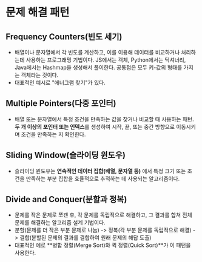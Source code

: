# 문제 해결 패턴

## Frequency Counters(빈도 세기)
- 배열이나 문자열에서 각 빈도를 계산하고, 이를 이용해 데이터를 비교하거나 처리하는데 사용하는 프로그래밍 기법이다. JS에서는 객체, Python에서는 딕셔너리, Java에서는 Hashmap을 생성해서 풀이한다. 공통점은 모두 키-값의 형태를 가지는 객체라는 것이다.
- 대표적인 예시로 "에너그램 찾기"가 있다.

## Multiple Pointers(다중 포인터)
- 배열 또는 문자열에서 특정 조건을 만족하는 값을 찾거나 비교할 때 사용하는 패턴. **두 개 이상의 포인터 또는 인덱스**를 생성하여 시작, 끝, 또는 중간 방향으로 이동시키며 조건을 만족하는 지 확인한다.

## Sliding Window(슬라이딩 윈도우)
- 슬라이딩 윈도우는 **연속적인 데이터 집합(배열, 문자열 등)** 에서 특정 크기 또는 조건을 만족하는 부분 집합을 효율적으로 추적하는 데 사용되는 알고리즘이다.

## Divide and Conquer(분할과 정복)
- 문제를 작은 문제로 쪼갠 후, 각 문제를 독립적으로 해결하고, 그 결과를 합쳐 전체 문제를 해결하는 알고리즘 설계 기법이다.
- 분할(문제를 더 작은 부분 문제로 나눔) -> 정복(각 부분 문제를 독립적으로 해결) -> 결합(분할된 문제의 결과를 결합하여 원래 문제의 해답 도출)
- 대표적인 예로 **병합 정렬(Merge Sort)와 퀵 정렬(Quick Sort)**가 이 패턴을 사용한다.